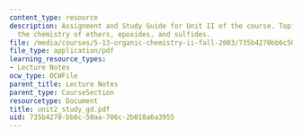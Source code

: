 ```yaml
---
content_type: resource
description: Assignment and Study Guide for Unit II of the course. Topics include
  the chemistry of ethers, epoxides, and sulfides.
file: /media/courses/5-13-organic-chemistry-ii-fall-2003/735b4270bb6c50aa706c2b018a6a3955_unit2_study_gd.pdf
file_type: application/pdf
learning_resource_types:
- Lecture Notes
ocw_type: OCWFile
parent_title: Lecture Notes
parent_type: CourseSection
resourcetype: Document
title: unit2_study_gd.pdf
uid: 735b4270-bb6c-50aa-706c-2b018a6a3955
---
```

